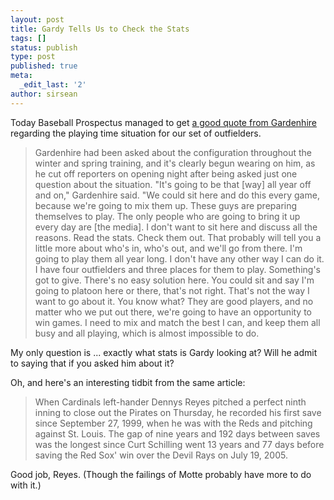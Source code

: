 ```yaml
---
layout: post
title: Gardy Tells Us to Check the Stats
tags: []
status: publish
type: post
published: true
meta:
  _edit_last: '2'
author: sirsean
---
```

Today Baseball Prospectus managed to get <a href="http://www.baseballprospectus.com/article.php?articleid=8733">a good quote from Gardenhire</a> regarding the playing time situation for our set of outfielders.
<blockquote>Gardenhire had been asked about the configuration throughout the winter and spring training, and it's clearly begun wearing on him, as he cut off reporters on opening night after being asked just one question about the situation. "It's going to be that [way] all year off and on," Gardenhire said. "We could sit here and do this every game, because we're going to mix them up. These guys are preparing themselves to play. The only people who are going to bring it up every day are [the media]. I don't want to sit here and discuss all the reasons. Read the stats. Check them out. That probably will tell you a little more about who's in, who's out, and we'll go from there. I'm going to play them all year long. I don't have any other way I can do it. I have four outfielders and three places for them to play. Something's got to give. There's no easy solution here. You could sit and say I'm going to platoon here or there, that's not right. That's not the way I want to go about it. You know what? They are good players, and no matter who we put out there, we're going to have an opportunity to win games. I need to mix and match the best I can, and keep them all busy and all playing, which is almost impossible to do.</blockquote>
My only question is ... exactly what stats is Gardy looking at? Will he admit to saying that if you asked him about it?

Oh, and here's an interesting tidbit from the same article:
<blockquote>When <span class="teamdef">Cardinals</span> left-hander <span class="playerdef">Dennys Reyes</span> pitched a perfect ninth inning to close out the Pirates on Thursday, he recorded his first save since September 27, 1999, when he was with the <span class="teamdef">Reds</span> and pitching against St. Louis. The gap of nine years and 192 days between saves was the longest since <span class="playerdef">Curt Schilling</span> went 13 years and 77 days before saving the <span class="teamdef">Red Sox</span>' win over the Devil <span class="teamdef">Rays</span> on July 19, 2005.</blockquote>
Good job, Reyes. (Though the failings of Motte probably have more to do with it.)
